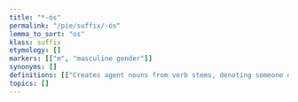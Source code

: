 ```yaml
---
title: "*-ós"
permalink: "/pie/suffix/-ós"
lemma_to_sort: "os"
klass: suffix
etymology: []
markers: [["m", "masculine gender"]]
synonyms: []
definitions: [["Creates agent nouns from verb stems, denoting someone or something that performs that verb's action."]]
topics: []
---
```

